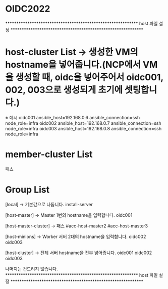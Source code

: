 # OIDC2022
************************************************************ host 파일 설정 ************************************************************
# host-cluster List → 생성한 VM의 hostname을 넣어줍니다.(NCP에서 VM을 생성할 때, oidc을 넣어주어서 oidc001, 002, 003으로 생성되게 초기에 셋팅합니다.)
※ 예시
oidc001    ansible_host=192.168.0.6   ansible_connection=ssh   node_role=infra
oidc002    ansible_host=192.168.0.7   ansible_connection=ssh   node_role=infra
oidc003    ansible_host=192.168.0.8   ansible_connection=ssh   node_role=infra

# member-cluster List
패스

# Group List
[local] → 기본값으로 나둡니다.
install-server

[host-master] → Master 1번의 hostname을 입력합니다.
oidc001 

[host-master-cluster] → 패스
#acc-host-master2
#acc-host-master3

[host-minions] → Worker 서버 2대의 hostname을 입력합니다.
oidc002
oidc003

[host-cluster] → 전체 서버 hostname을 전부 넣어줍니다.
oidc001
oidc002
oidc003

나머지는 건드리지 않습니다.
************************************************************ host 파일 설정 ************************************************************


